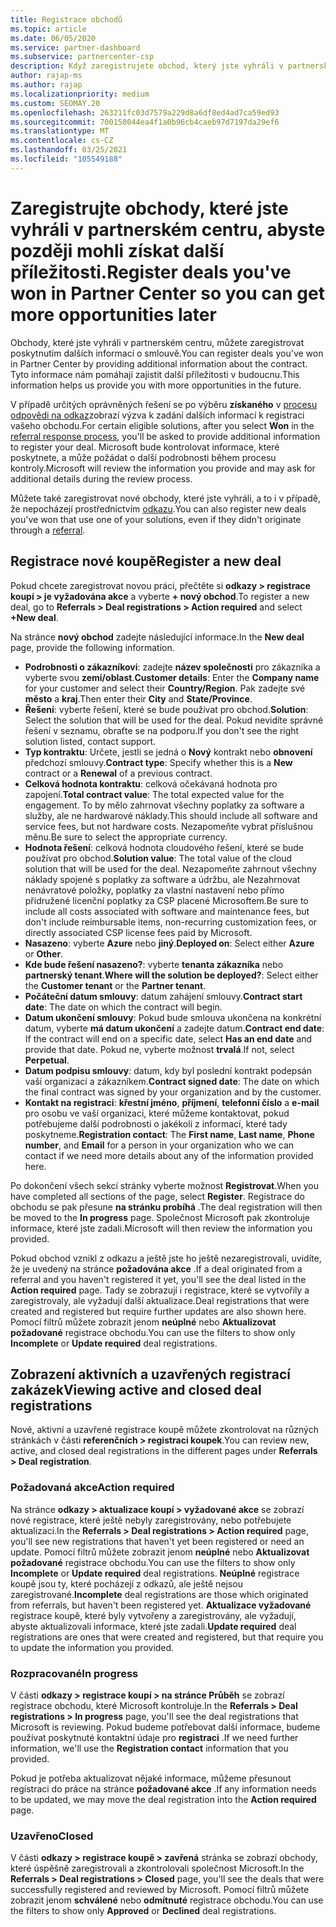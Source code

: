 ```yaml
---
title: Registrace obchodů
ms.topic: article
ms.date: 06/05/2020
ms.service: partner-dashboard
ms.subservice: partnercenter-csp
description: Když zaregistrujete obchod, který jste vyhráli v partnerském centru, pomůže vám to společnosti Microsoft v budoucnu s dalšími příležitostmi.
author: rajap-ms
ms.author: rajap
ms.localizationpriority: medium
ms.custom: SEOMAY.20
ms.openlocfilehash: 263211fc03d7579a229d8a6df8ed4ad7ca59ed93
ms.sourcegitcommit: 700150044ea4f1a0b96cb4caeb97d7197da29ef6
ms.translationtype: MT
ms.contentlocale: cs-CZ
ms.lasthandoff: 03/25/2021
ms.locfileid: "105549188"
---
```

# <a name="register-deals-youve-won-in-partner-center-so-you-can-get-more-opportunities-later"></a><span data-ttu-id="8588c-103">Zaregistrujte obchody, které jste vyhráli v partnerském centru, abyste později mohli získat další příležitosti.</span><span class="sxs-lookup"><span data-stu-id="8588c-103">Register deals you've won in Partner Center so you can get more opportunities later</span></span>

<span data-ttu-id="8588c-104">Obchody, které jste vyhráli v partnerském centru, můžete zaregistrovat poskytnutím dalších informací o smlouvě.</span><span class="sxs-lookup"><span data-stu-id="8588c-104">You can register deals you've won in Partner Center by providing additional information about the contract.</span></span> <span data-ttu-id="8588c-105">Tyto informace nám pomáhají zajistit další příležitosti v budoucnu.</span><span class="sxs-lookup"><span data-stu-id="8588c-105">This information helps us provide you with more opportunities in the future.</span></span>

<span data-ttu-id="8588c-106">V případě určitých oprávněných řešení se po výběru **získaného** v [procesu odpovědi na odkaz](manage-leads.md)zobrazí výzva k zadání dalších informací k registraci vašeho obchodu.</span><span class="sxs-lookup"><span data-stu-id="8588c-106">For certain eligible solutions, after you select **Won** in the [referral response process](manage-leads.md), you'll be asked to provide additional information to register your deal.</span></span> <span data-ttu-id="8588c-107">Microsoft bude kontrolovat informace, které poskytnete, a může požádat o další podrobnosti během procesu kontroly.</span><span class="sxs-lookup"><span data-stu-id="8588c-107">Microsoft will review the information you provide and may ask for additional details during the review process.</span></span>

<span data-ttu-id="8588c-108">Můžete také zaregistrovat nové obchody, které jste vyhráli, a to i v případě, že nepocházejí prostřednictvím [odkazu](referrals.md).</span><span class="sxs-lookup"><span data-stu-id="8588c-108">You can also register new deals you've won that use one of your solutions, even if they didn't originate through a [referral](referrals.md).</span></span> 

## <a name="register-a-new-deal"></a><span data-ttu-id="8588c-109">Registrace nové koupě</span><span class="sxs-lookup"><span data-stu-id="8588c-109">Register a new deal</span></span>

<span data-ttu-id="8588c-110">Pokud chcete zaregistrovat novou práci, přečtěte si **odkazy > registrace koupí > je vyžadována akce** a vyberte **+ nový obchod**.</span><span class="sxs-lookup"><span data-stu-id="8588c-110">To register a new deal, go to **Referrals > Deal registrations > Action required** and select **+New deal**.</span></span>

<span data-ttu-id="8588c-111">Na stránce **nový obchod** zadejte následující informace.</span><span class="sxs-lookup"><span data-stu-id="8588c-111">In the **New deal** page, provide the following information.</span></span>

- <span data-ttu-id="8588c-112">**Podrobnosti o zákazníkovi**: zadejte **název společnosti** pro zákazníka a vyberte svou **zemi/oblast**.</span><span class="sxs-lookup"><span data-stu-id="8588c-112">**Customer details**: Enter the **Company name** for your customer and select their **Country/Region**.</span></span> <span data-ttu-id="8588c-113">Pak zadejte své **město** a **kraj**.</span><span class="sxs-lookup"><span data-stu-id="8588c-113">Then enter their **City** and **State/Province**.</span></span>
- <span data-ttu-id="8588c-114">**Řešení**: vyberte řešení, které se bude používat pro obchod.</span><span class="sxs-lookup"><span data-stu-id="8588c-114">**Solution**: Select the solution that will be used for the deal.</span></span> <span data-ttu-id="8588c-115">Pokud nevidíte správné řešení v seznamu, obraťte se na podporu.</span><span class="sxs-lookup"><span data-stu-id="8588c-115">If you don't see the right solution listed, contact support.</span></span>
- <span data-ttu-id="8588c-116">**Typ kontraktu**: Určete, jestli se jedná o **Nový** kontrakt nebo **obnovení** předchozí smlouvy.</span><span class="sxs-lookup"><span data-stu-id="8588c-116">**Contract type**: Specify whether this is a **New** contract or a **Renewal** of a previous contract.</span></span>
- <span data-ttu-id="8588c-117">**Celková hodnota kontraktu**: celková očekávaná hodnota pro zapojení.</span><span class="sxs-lookup"><span data-stu-id="8588c-117">**Total contract value**: The total expected value for the engagement.</span></span> <span data-ttu-id="8588c-118">To by mělo zahrnovat všechny poplatky za software a služby, ale ne hardwarové náklady.</span><span class="sxs-lookup"><span data-stu-id="8588c-118">This should include all software and service fees, but not hardware costs.</span></span> <span data-ttu-id="8588c-119">Nezapomeňte vybrat příslušnou měnu.</span><span class="sxs-lookup"><span data-stu-id="8588c-119">Be sure to select the appropriate currency.</span></span>
- <span data-ttu-id="8588c-120">**Hodnota řešení**: celková hodnota cloudového řešení, které se bude používat pro obchod.</span><span class="sxs-lookup"><span data-stu-id="8588c-120">**Solution value**: The total value of the cloud solution that will be used for the deal.</span></span> <span data-ttu-id="8588c-121">Nezapomeňte zahrnout všechny náklady spojené s poplatky za software a údržbu, ale Nezahrnovat nenávratové položky, poplatky za vlastní nastavení nebo přímo přidružené licenční poplatky za CSP placené Microsoftem.</span><span class="sxs-lookup"><span data-stu-id="8588c-121">Be sure to include all costs associated with software and maintenance fees, but don't include reimbursable items, non-recurring customization fees, or directly associated CSP license fees paid by Microsoft.</span></span>
- <span data-ttu-id="8588c-122">**Nasazeno**: vyberte **Azure** nebo **jiný**.</span><span class="sxs-lookup"><span data-stu-id="8588c-122">**Deployed on**: Select either **Azure** or **Other**.</span></span>
- <span data-ttu-id="8588c-123">**Kde bude řešení nasazeno?**: vyberte **tenanta zákazníka** nebo **partnerský tenant**.</span><span class="sxs-lookup"><span data-stu-id="8588c-123">**Where will the solution be deployed?**: Select either the **Customer tenant** or the **Partner tenant**.</span></span>
- <span data-ttu-id="8588c-124">**Počáteční datum smlouvy**: datum zahájení smlouvy.</span><span class="sxs-lookup"><span data-stu-id="8588c-124">**Contract start date**: The date on which the contract will begin.</span></span>
- <span data-ttu-id="8588c-125">**Datum ukončení smlouvy**: Pokud bude smlouva ukončena na konkrétní datum, vyberte **má datum ukončení** a zadejte datum.</span><span class="sxs-lookup"><span data-stu-id="8588c-125">**Contract end date**: If the contract will end on a specific date, select **Has an end date** and provide that date.</span></span> <span data-ttu-id="8588c-126">Pokud ne, vyberte možnost **trvalá**.</span><span class="sxs-lookup"><span data-stu-id="8588c-126">If not, select **Perpetual**.</span></span>
- <span data-ttu-id="8588c-127">**Datum podpisu smlouvy**: datum, kdy byl poslední kontrakt podepsán vaší organizací a zákazníkem.</span><span class="sxs-lookup"><span data-stu-id="8588c-127">**Contract signed date**: The date on which the final contract was signed by your organization and by the customer.</span></span>
- <span data-ttu-id="8588c-128">**Kontakt na registraci**: **křestní jméno**, **příjmení**, **telefonní číslo** a **e-mail** pro osobu ve vaší organizaci, které můžeme kontaktovat, pokud potřebujeme další podrobnosti o jakékoli z informací, které tady poskytneme.</span><span class="sxs-lookup"><span data-stu-id="8588c-128">**Registration contact**: The **First name**, **Last name**, **Phone number**, and **Email** for a person in your organization who we can contact if we need more details about any of the information provided here.</span></span>

<span data-ttu-id="8588c-129">Po dokončení všech sekcí stránky vyberte možnost **Registrovat**.</span><span class="sxs-lookup"><span data-stu-id="8588c-129">When you have completed all sections of the page, select **Register**.</span></span> <span data-ttu-id="8588c-130">Registrace do obchodu se pak přesune **na stránku probíhá** .</span><span class="sxs-lookup"><span data-stu-id="8588c-130">The deal registration will then be moved to the **In progress** page.</span></span> <span data-ttu-id="8588c-131">Společnost Microsoft pak zkontroluje informace, které jste zadali.</span><span class="sxs-lookup"><span data-stu-id="8588c-131">Microsoft will then review the information you provided.</span></span>

<span data-ttu-id="8588c-132">Pokud obchod vznikl z odkazu a ještě jste ho ještě nezaregistrovali, uvidíte, že je uvedený na stránce **požadována akce** .</span><span class="sxs-lookup"><span data-stu-id="8588c-132">If a deal originated from a referral and you haven't registered it yet, you'll see the deal listed in the **Action required** page.</span></span> <span data-ttu-id="8588c-133">Tady se zobrazují i registrace, které se vytvořily a zaregistrovaly, ale vyžadují další aktualizace.</span><span class="sxs-lookup"><span data-stu-id="8588c-133">Deal registrations that were created and registered but require further updates are also shown here.</span></span> <span data-ttu-id="8588c-134">Pomocí filtrů můžete zobrazit jenom **neúplné** nebo **Aktualizovat požadované** registrace obchodu.</span><span class="sxs-lookup"><span data-stu-id="8588c-134">You can use the filters to show only **Incomplete** or **Update required** deal registrations.</span></span>

## <a name="viewing-active-and-closed-deal-registrations"></a><span data-ttu-id="8588c-135">Zobrazení aktivních a uzavřených registrací zakázek</span><span class="sxs-lookup"><span data-stu-id="8588c-135">Viewing active and closed deal registrations</span></span>

<span data-ttu-id="8588c-136">Nové, aktivní a uzavřené registrace koupě můžete zkontrolovat na různých stránkách v části **referenčních > registraci koupek**.</span><span class="sxs-lookup"><span data-stu-id="8588c-136">You can review new, active, and closed deal registrations in the different pages under **Referrals > Deal registration**.</span></span>

### <a name="action-required"></a><span data-ttu-id="8588c-137">Požadovaná akce</span><span class="sxs-lookup"><span data-stu-id="8588c-137">Action required</span></span>

<span data-ttu-id="8588c-138">Na stránce **odkazy > aktualizace koupí > vyžadované akce** se zobrazí nové registrace, které ještě nebyly zaregistrovány, nebo potřebujete aktualizaci.</span><span class="sxs-lookup"><span data-stu-id="8588c-138">In the **Referrals > Deal registrations > Action required** page, you'll see new registrations that haven't yet been registered or need an update.</span></span> <span data-ttu-id="8588c-139">Pomocí filtrů můžete zobrazit jenom **neúplné** nebo **Aktualizovat požadované** registrace obchodu.</span><span class="sxs-lookup"><span data-stu-id="8588c-139">You can use the filters to show only **Incomplete** or **Update required** deal registrations.</span></span> <span data-ttu-id="8588c-140">**Neúplné** registrace koupě jsou ty, které pocházejí z odkazů, ale ještě nejsou zaregistrované.</span><span class="sxs-lookup"><span data-stu-id="8588c-140">**Incomplete** deal registrations are those which originated from referrals, but haven't been registered yet.</span></span> <span data-ttu-id="8588c-141">**Aktualizace vyžadované** registrace koupě, které byly vytvořeny a zaregistrovány, ale vyžadují, abyste aktualizovali informace, které jste zadali.</span><span class="sxs-lookup"><span data-stu-id="8588c-141">**Update required** deal registrations are ones that were created and registered, but that require you to update the information you provided.</span></span>

### <a name="in-progress"></a><span data-ttu-id="8588c-142">Rozpracované</span><span class="sxs-lookup"><span data-stu-id="8588c-142">In progress</span></span>

<span data-ttu-id="8588c-143">V části **odkazy > registrace koupí > na stránce Průběh** se zobrazí registrace obchodu, které Microsoft kontroluje.</span><span class="sxs-lookup"><span data-stu-id="8588c-143">In the **Referrals > Deal registrations > In progress** page, you'll see the deal registrations that Microsoft is reviewing.</span></span> <span data-ttu-id="8588c-144">Pokud budeme potřebovat další informace, budeme používat poskytnuté kontaktní údaje pro **registraci** .</span><span class="sxs-lookup"><span data-stu-id="8588c-144">If we need further information, we'll use the **Registration contact** information that you provided.</span></span>

<span data-ttu-id="8588c-145">Pokud je potřeba aktualizovat nějaké informace, můžeme přesunout registraci do práce na stránce **požadované akce** .</span><span class="sxs-lookup"><span data-stu-id="8588c-145">If any information needs to be updated, we may move the deal registration into the **Action required** page.</span></span>

### <a name="closed"></a><span data-ttu-id="8588c-146">Uzavřeno</span><span class="sxs-lookup"><span data-stu-id="8588c-146">Closed</span></span>

<span data-ttu-id="8588c-147">V části **odkazy > registrace koupě > zavřená** stránka se zobrazí obchody, které úspěšně zaregistrovali a zkontrolovali společnost Microsoft.</span><span class="sxs-lookup"><span data-stu-id="8588c-147">In the **Referrals > Deal registrations > Closed** page, you'll see the deals that were successfully registered and reviewed by Microsoft.</span></span> <span data-ttu-id="8588c-148">Pomocí filtrů můžete zobrazit jenom **schválené** nebo **odmítnuté** registrace obchodu.</span><span class="sxs-lookup"><span data-stu-id="8588c-148">You can use the filters to show only **Approved** or **Declined** deal registrations.</span></span>
